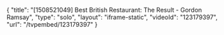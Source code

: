 {
    "title": "[1508521049] Best British Restaurant: The Result - Gordon Ramsay",
    "type": "solo",
    "layout": "iframe-static",
    "videoId": "123179397",
    "url": "\/tvpembed\/123179397"
}